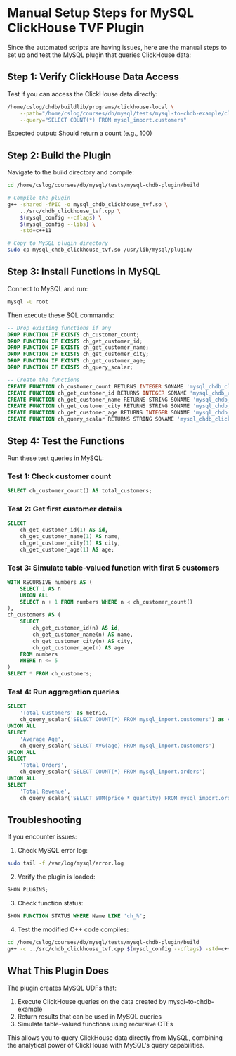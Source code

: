 # Manual Setup Steps for MySQL ClickHouse TVF Plugin

Since the automated scripts are having issues, here are the manual steps to set up and test the MySQL plugin that queries ClickHouse data:

## Step 1: Verify ClickHouse Data Access

Test if you can access the ClickHouse data directly:

```bash
/home/cslog/chdb/buildlib/programs/clickhouse-local \
    --path="/home/cslog/courses/db/mysql/tests/mysql-to-chdb-example/clickhouse_data" \
    --query="SELECT COUNT(*) FROM mysql_import.customers"
```

Expected output: Should return a count (e.g., 100)

## Step 2: Build the Plugin

Navigate to the build directory and compile:

```bash
cd /home/cslog/courses/db/mysql/tests/mysql-chdb-plugin/build

# Compile the plugin
g++ -shared -fPIC -o mysql_chdb_clickhouse_tvf.so \
    ../src/chdb_clickhouse_tvf.cpp \
    $(mysql_config --cflags) \
    $(mysql_config --libs) \
    -std=c++11

# Copy to MySQL plugin directory
sudo cp mysql_chdb_clickhouse_tvf.so /usr/lib/mysql/plugin/
```

## Step 3: Install Functions in MySQL

Connect to MySQL and run:

```bash
mysql -u root 
```

Then execute these SQL commands:

```sql
-- Drop existing functions if any
DROP FUNCTION IF EXISTS ch_customer_count;
DROP FUNCTION IF EXISTS ch_get_customer_id;
DROP FUNCTION IF EXISTS ch_get_customer_name;
DROP FUNCTION IF EXISTS ch_get_customer_city;
DROP FUNCTION IF EXISTS ch_get_customer_age;
DROP FUNCTION IF EXISTS ch_query_scalar;

-- Create the functions
CREATE FUNCTION ch_customer_count RETURNS INTEGER SONAME 'mysql_chdb_clickhouse_tvf.so';
CREATE FUNCTION ch_get_customer_id RETURNS INTEGER SONAME 'mysql_chdb_clickhouse_tvf.so';
CREATE FUNCTION ch_get_customer_name RETURNS STRING SONAME 'mysql_chdb_clickhouse_tvf.so';
CREATE FUNCTION ch_get_customer_city RETURNS STRING SONAME 'mysql_chdb_clickhouse_tvf.so';
CREATE FUNCTION ch_get_customer_age RETURNS INTEGER SONAME 'mysql_chdb_clickhouse_tvf.so';
CREATE FUNCTION ch_query_scalar RETURNS STRING SONAME 'mysql_chdb_clickhouse_tvf.so';
```

## Step 4: Test the Functions

Run these test queries in MySQL:

### Test 1: Check customer count
```sql
SELECT ch_customer_count() AS total_customers;
```

### Test 2: Get first customer details
```sql
SELECT 
    ch_get_customer_id(1) AS id,
    ch_get_customer_name(1) AS name,
    ch_get_customer_city(1) AS city,
    ch_get_customer_age(1) AS age;
```

### Test 3: Simulate table-valued function with first 5 customers
```sql
WITH RECURSIVE numbers AS (
    SELECT 1 AS n
    UNION ALL
    SELECT n + 1 FROM numbers WHERE n < ch_customer_count()
),
ch_customers AS (
    SELECT 
        ch_get_customer_id(n) AS id,
        ch_get_customer_name(n) AS name,
        ch_get_customer_city(n) AS city,
        ch_get_customer_age(n) AS age
    FROM numbers
    WHERE n <= 5
)
SELECT * FROM ch_customers;
```

### Test 4: Run aggregation queries
```sql
SELECT 
    'Total Customers' as metric,
    ch_query_scalar('SELECT COUNT(*) FROM mysql_import.customers') as value
UNION ALL
SELECT 
    'Average Age',
    ch_query_scalar('SELECT AVG(age) FROM mysql_import.customers')
UNION ALL
SELECT 
    'Total Orders',
    ch_query_scalar('SELECT COUNT(*) FROM mysql_import.orders')
UNION ALL
SELECT 
    'Total Revenue',
    ch_query_scalar('SELECT SUM(price * quantity) FROM mysql_import.orders');
```

## Troubleshooting

If you encounter issues:

1. Check MySQL error log:
```bash
sudo tail -f /var/log/mysql/error.log
```

2. Verify the plugin is loaded:
```sql
SHOW PLUGINS;
```

3. Check function status:
```sql
SHOW FUNCTION STATUS WHERE Name LIKE 'ch_%';
```

4. Test the modified C++ code compiles:
```bash
cd /home/cslog/courses/db/mysql/tests/mysql-chdb-plugin/build
g++ -c ../src/chdb_clickhouse_tvf.cpp $(mysql_config --cflags) -std=c++11
```

## What This Plugin Does

The plugin creates MySQL UDFs that:
1. Execute ClickHouse queries on the data created by mysql-to-chdb-example
2. Return results that can be used in MySQL queries
3. Simulate table-valued functions using recursive CTEs

This allows you to query ClickHouse data directly from MySQL, combining the analytical power of ClickHouse with MySQL's query capabilities.